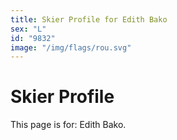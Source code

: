 ```yaml
---
title: Skier Profile for Edith Bako
sex: "L"
id: "9832"
image: "/img/flags/rou.svg" 
---
```


# Skier Profile

This page is for: Edith Bako.
    